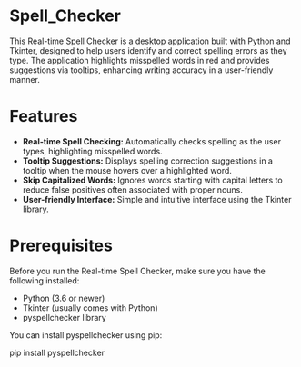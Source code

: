 # Spell_Checker
This Real-time Spell Checker is a desktop application built with Python and Tkinter, designed to help users identify and correct spelling errors as they type. The application highlights misspelled words in red and provides suggestions via tooltips, enhancing writing accuracy in a user-friendly manner.
# Features
- **Real-time Spell Checking:** Automatically checks spelling as the user types, highlighting misspelled words.
- **Tooltip Suggestions:** Displays spelling correction suggestions in a tooltip when the mouse hovers over a highlighted word.
- **Skip Capitalized Words:** Ignores words starting with capital letters to reduce false positives often associated with proper nouns.
- **User-friendly Interface:** Simple and intuitive interface using the Tkinter library.
# Prerequisites
Before you run the Real-time Spell Checker, make sure you have the following installed:
- Python (3.6 or newer)
- Tkinter (usually comes with Python)
- pyspellchecker library
  
You can install pyspellchecker using pip:

pip install pyspellchecker
